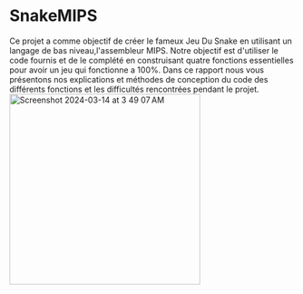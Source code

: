 # SnakeMIPS
Ce projet a comme objectif de créer le fameux Jeu Du Snake en utilisant un langage de bas niveau,l'assembleur MIPS. Notre objectif est d'utiliser le code fournis et de le complété en construisant quatre fonctions essentielles pour avoir un jeu qui fonctionne a 100%. Dans ce rapport nous vous présentons nos explications et méthodes de conception du code des différents fonctions et les difficultés rencontrées pendant le projet.
<img width="336" alt="Screenshot 2024-03-14 at 3 49 07 AM" src="https://github.com/hussein994/SnakeMIPS/assets/74749627/4421a5a5-bd0b-4542-87a7-0eb5437272c4">
